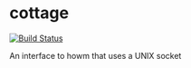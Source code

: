 cottage
========
[![Build Status](https://travis-ci.org/HarveyHunt/cottage.svg?branch=develop)](https://travis-ci.org/HarveyHunt/cottage)


An interface to howm that uses a UNIX socket

